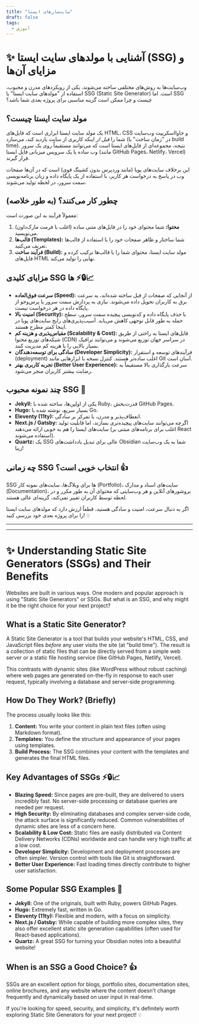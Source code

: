 ```yaml
---
title: "سایت‌سازهای ایستا"
draft: false
tags:
  - آموزش
---
```


# ✨ آشنایی با مولدهای سایت ایستا (SSG) و مزایای آن‌ها

وب‌سایت‌ها به روش‌های مختلفی ساخته می‌شوند. یکی از رویکردهای مدرن و محبوب، استفاده از "مولدهای سایت ایستا" یا SSG (Static Site Generator) است. اما SSG چیست و چرا ممکن است گزینه مناسبی برای پروژه بعدی شما باشد؟

## مولد سایت ایستا چیست؟

یک مولد سایت ایستا ابزاری است که فایل‌های HTML، CSS و جاوااسکریپت وب‌سایت شما را *قبل از* اینکه کاربری از سایت بازدید کند، می‌سازد (در "زمان ساخت" یا build time). نتیجه، مجموعه‌ای از فایل‌های ایستا است که می‌توانند مستقیماً روی یک سرور وب ساده یا یک سرویس میزبانی فایل ایستا (مانند GitHub Pages، Netlify، Vercel) قرار گیرند.

این برخلاف سایت‌های پویا (مانند وردپرس بدون کشینگ قوی) است که در آن‌ها صفحات وب در پاسخ به درخواست هر کاربر، با استفاده از یک پایگاه داده و زبان برنامه‌نویسی سمت سرور، در لحظه تولید می‌شوند.

## چطور کار می‌کنند؟ (به طور خلاصه)

معمولاً فرآیند به این صورت است:

1.  **محتوا:** شما محتوای خود را در فایل‌های متنی ساده (اغلب با فرمت مارک‌داون) می‌نویسید.
2.  **قالب‌ها (Templates):** شما ساختار و ظاهر صفحات خود را با استفاده از قالب‌ها تعریف می‌کنید.
3.  **فرآیند ساخت (Build):** مولد سایت ایستا، محتوای شما را با قالب‌ها ترکیب کرده و فایل‌های HTML نهایی را تولید می‌کند.

## مزایای کلیدی SSG ها ⚡🔒📈

*   **سرعت فوق‌العاده (Speed):** از آنجایی که صفحات از قبل ساخته شده‌اند، به سرعت برق به کاربران تحویل داده می‌شوند. نیازی به پردازش سمت سرور یا پرس‌وجو از پایگاه داده در هر درخواست نیست.
*   **امنیت بالا (Security):** با حذف پایگاه داده و کدنویسی پیچیده سمت سرور، سطح حمله به طور قابل توجهی کاهش می‌یابد. آسیب‌پذیری‌های رایج سایت‌های پویا در اینجا کمتر مطرح هستند.
*   **مقیاس‌پذیری و هزینه کم (Scalability & Cost):** فایل‌های ایستا به راحتی از طریق شبکه‌های توزیع محتوا (CDN) در سراسر جهان توزیع می‌شوند و می‌توانند ترافیک بسیار بالایی را با هزینه کم مدیریت کنند.
*   **سادگی برای توسعه‌دهندگان (Developer Simplicity):** فرآیندهای توسعه و استقرار (deployment) اغلب ساده‌تر هستند. کنترل نسخه با ابزارهایی مانند Git آسان است.
*   **تجربه کاربری بهتر (Better User Experience):** سرعت بارگذاری بالا مستقیماً به رضایت بیشتر کاربران منجر می‌شود.

## چند نمونه محبوب SSG 🚀

*   **Jekyll:** یکی از اولین‌ها، ساخته شده با Ruby، قدرت‌بخش GitHub Pages.
*   **Hugo:** بسیار سریع، نوشته شده با Go.
*   **Eleventy (11ty):** انعطاف‌پذیر و مدرن، با تمرکز بر سادگی.
*   **Next.js / Gatsby:** اگرچه می‌توانند سایت‌های پیچیده‌تری بسازند، اما قابلیت تولید سایت‌های ایستا را هم به خوبی ارائه می‌دهند (اغلب برای برنامه‌های مبتنی بر React استفاده می‌شوند).
*   **Quartz:** یک SSG عالی برای تبدیل یادداشت‌های Obsidian شما به یک وب‌سایت زیبا!

## چه زمانی SSG انتخاب خوبی است؟ 👍

SSG ها برای وبلاگ‌ها، سایت‌های نمونه کار (Portfolio)، سایت‌های اسناد و مدارک (Documentation)، بروشورهای آنلاین و هر وب‌سایتی که محتوای آن به طور مکرر و در لحظه توسط کاربران تغییر نمی‌کند، گزینه‌ای عالی هستند.

اگر به دنبال سرعت، امنیت و سادگی هستید، قطعاً ارزش دارد که مولدهای سایت ایستا را برای پروژه بعدی خود بررسی کنید! 💡

---
---

# ✨ Understanding Static Site Generators (SSGs) and Their Benefits

Websites are built in various ways. One modern and popular approach is using "Static Site Generators" or SSGs. But what is an SSG, and why might it be the right choice for your next project?

## What is a Static Site Generator?

A Static Site Generator is a tool that builds your website's HTML, CSS, and JavaScript files *before* any user visits the site (at "build time"). The result is a collection of static files that can be directly served from a simple web server or a static file hosting service (like GitHub Pages, Netlify, Vercel).

This contrasts with dynamic sites (like WordPress without robust caching) where web pages are generated on-the-fly in response to each user request, typically involving a database and server-side programming.

## How Do They Work? (Briefly)

The process usually looks like this:

1.  **Content:** You write your content in plain text files (often using Markdown format).
2.  **Templates:** You define the structure and appearance of your pages using templates.
3.  **Build Process:** The SSG combines your content with the templates and generates the final HTML files.

## Key Advantages of SSGs ⚡🔒📈

*   **Blazing Speed:** Since pages are pre-built, they are delivered to users incredibly fast. No server-side processing or database queries are needed per request.
*   **High Security:** By eliminating databases and complex server-side code, the attack surface is significantly reduced. Common vulnerabilities of dynamic sites are less of a concern here.
*   **Scalability & Low Cost:** Static files are easily distributed via Content Delivery Networks (CDNs) worldwide and can handle very high traffic at a low cost.
*   **Developer Simplicity:** Development and deployment processes are often simpler. Version control with tools like Git is straightforward.
*   **Better User Experience:** Fast loading times directly contribute to higher user satisfaction.

## Some Popular SSG Examples 🚀

*   **Jekyll:** One of the originals, built with Ruby, powers GitHub Pages.
*   **Hugo:** Extremely fast, written in Go.
*   **Eleventy (11ty):** Flexible and modern, with a focus on simplicity.
*   **Next.js / Gatsby:** While capable of building more complex sites, they also offer excellent static site generation capabilities (often used for React-based applications).
*   **Quartz:** A great SSG for turning your Obsidian notes into a beautiful website!

## When is an SSG a Good Choice? 👍

SSGs are an excellent option for blogs, portfolio sites, documentation sites, online brochures, and any website where the content doesn't change frequently and dynamically based on user input in real-time.

If you're looking for speed, security, and simplicity, it's definitely worth exploring Static Site Generators for your next project! 💡